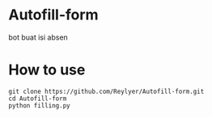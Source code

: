 # Autofill-form
bot buat isi absen 


# How to use
```
git clone https://github.com/Reylyer/Autofill-form.git
cd Autofill-form
python filling.py
```

